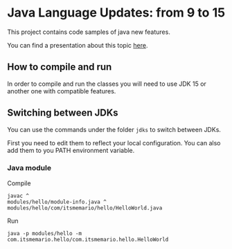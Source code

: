 # Java Language Updates: from 9 to 15

This project contains code samples of java new features.

You can find a presentation about this topic [here](https://docs.google.com/presentation/d/1A5XRaXkqLmfR8I7aSL53RhHox_-9ZBJhBAFpVoinGxk/edit?usp=sharing).

## How to compile and run

In order to compile and run the classes you will need to use JDK 15 or another one with compatible features.

## Switching between JDKs

You can use the commands under the folder `jdks` to switch between JDKs.

First you need to edit them to reflect your local configuration. You can also add them to you PATH environment variable.

### Java module

Compile

````
javac ^
modules/hello/module-info.java ^
modules/hello/com/itsmemario/hello/HelloWorld.java 
````

Run

````
java -p modules/hello -m com.itsmemario.hello/com.itsmemario.hello.HelloWorld
````